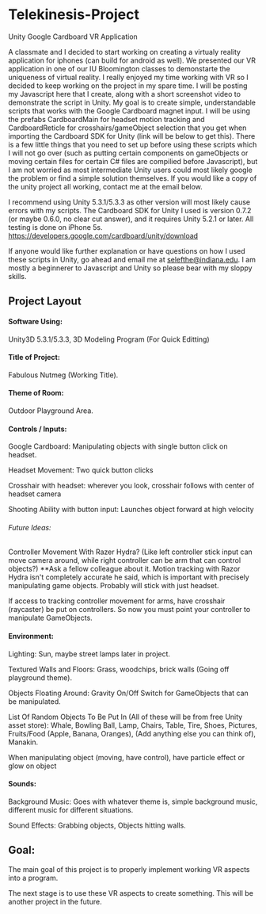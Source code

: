 # Telekinesis-Project
Unity Google Cardboard VR Application

A classmate and I decided to start working on creating a virtualy reality application for iphones (can build for android as well). We presented our VR application in one of our IU Bloomington classes to demonstarte the uniqueness of virtual reality. I really enjoyed my time working with VR so I decided to keep working on the project in my spare time. I will be posting my Javascript here that I create, along with a short screenshot video to demonstrate the script in Unity. My goal is to create simple, understandable scripts that works with the Google Cardboard magnet input. I will be using the prefabs CardboardMain for headset motion tracking and CardboardReticle for crosshairs/gameObject selection that you get when importing the Cardboard SDK for Unity (link will be below to get this). There is a few little things that you need to set up before using these scripts which I will not go over (such as putting certain components on gameObjects or moving certain files for certain C# files are compilied before Javascript), but I am not worried as most intermediate Unity users could most likely google the problem or find a simple solution themselves. If you would like a copy of the unity project all working, contact me at the email below. 

I recommend using Unity 5.3.1/5.3.3 as other version will most likely cause errors with my scripts. The Cardboard SDK for Unity I used is version 0.7.2 (or maybe 0.6.0, no clear cut answer), and it requires Unity 5.2.1 or later. All testing is done on iPhone 5s.
https://developers.google.com/cardboard/unity/download

If anyone would like further explanation or have questions on how I used these scripts in Unity, go ahead and email me at selefthe@indiana.edu. I am mostly a beginnerer to Javascript and Unity so please bear with my sloppy skills. 

## Project Layout

#### Software Using: 
Unity3D 5.3.1/5.3.3, 3D Modeling Program (For Quick Editting)

#### Title of Project: 
Fabulous Nutmeg (Working Title).

#### Theme of Room:
Outdoor Playground Area.

#### Controls / Inputs:
	
Google Cardboard: Manipulating objects with single button click on headset.

Headset Movement: Two quick button clicks

Crosshair with headset: wherever you look, crosshair follows with center of headset camera

Shooting Ability with button input: Launches object forward at high velocity

###### Future Ideas:

Controller Movement With Razer Hydra? (Like left controller stick input can move camera around, while right controller can be arm that can control objects?)	**Ask a fellow colleague about it. Motion tracking with Razor Hydra isn't completely accurate he said, which is important with precisely manipulating game objects. Probably will stick with just headset.

If access to tracking controller movement for arms, have crosshair (raycaster) be put on controllers. So now you must point your controller to manipulate GameObjects.

#### Environment:

Lighting: Sun, maybe street lamps later in project.

Textured Walls and Floors: Grass, woodchips, brick walls (Going off playground theme).

Objects Floating Around: Gravity On/Off Switch for GameObjects that can be manipulated.

List Of Random Objects To Be Put In (All of these will be from free Unity asset store): 
	Whale,
	Bowling Ball,
	Lamp,
	Chairs,
	Table,
	Tire,
	Shoes,
	Pictures,
	Fruits/Food (Apple, Banana, Oranges),
	(Add anything else you can think of),
	Manakin.

When manipulating object (moving, have control), have particle effect or glow on object
    
    
#### Sounds:

Background Music: Goes with whatever theme is, simple background music, different music for different situations.

Sound Effects: Grabbing objects, Objects hitting walls.

## Goal:

The main goal of this project is to properly implement working VR aspects into a program.

The next stage is to use these VR aspects to create something. This will be another project in the future. 
